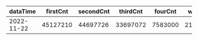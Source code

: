 |dataTime|firstCnt|secondCnt|thirdCnt|fourCnt|winCnt|vrate|wrate|
|-|-|-|-|-|-|-|-|
|2022-11-22|45127210|44697726|33697072|7583000|2195951|87.1%|4.3%|